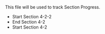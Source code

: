 
This file will be used to track Section Progress.

- Start Section 4-2-2
- End Section 4-2
- Start Section 4-2